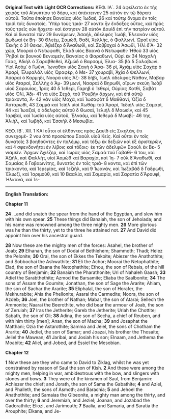 **Original Text with Light OCR Corrections:**
ΚΕΦ. ΙΑ´.
24 ἀφείλατο ἐκ τῆς χειρὸς τοῦ Αἰγυπτίου τὸ δόρυ, καὶ ἀπέκτεινεν
25 αὐτὸν ἐν τῷ δόρατι αὐτοῦ. Ταῦτα ἐποίησε Βαναίας υἱὸς Ἰωδαέ,
26 καὶ τούτῳ ὄνομα ἐν τοῖς τρισὶ τοῖς δυνατοῖς. Ὑπὲρ τοὺς τριά-
27 κοντα ἦν ἔνδοξος οὗτος, καὶ πρὸς τοὺς τρεῖς οὐκ ἤρχετο· καὶ έστησεν
28 αὐτὸν Δαυὶδ ἐπὶ τὴν πατρίαν αὐτοῦ. Καὶ οἱ δυνατοὶ τῶν
29 δυνάμεων, Ἀσαήλ, ἀδελφὸς Ἰωάβ, Ἐλεανὰν υἱὸς Δωδωαὶ ἐκ Βη-
30 Θλεὲμ, Σαμώθ, Θαδὶ, Χελλὴς, ὁ Φαλλωνί. Ὡραῖ υἱὸς Ἐκκὴς ὁ
31 Θεκωί, Ἀβιέζερ δ᾽Ἀναθωθὶ, καὶ Σοββοχαὶ ὁ Ἀσωθὶ, Ἡλὶ δ᾽Ἀ-
32 χὼρ, Μοοραὶ ὁ Νετωφαθὶ, Ἐλὰδ υἱὸς Βαανὰ ὁ Νετωφαθί· Ἡθοῦ
33 υἱὸς Ῥηβαὶ ἐκ βουνοῦ Βενιαμείν, Βαναίας ὁ Φαραθωνὶ, Οὐρὶ ἐκ
34 Ναχαλὴ Γάας, Ἀδιὴλ ὁ Σαραβθεθεὶ, Ἀζμὼδ ὁ Βαρσαμὶ, Ἐλια-
35 βὰ δ Σαλαβωνί. Υἱοὶ Ἀσὰμ᾽ ὁ Γωῦνι, Ἰωναθαν υἱὸς Σαγὴ ὁ Ἀρα-
36 ρὶ, Ἀχιὰμ υἱὸς Σαχὰρ ὁ Ἀραρὶ, Ἐλιφαλὰλ υἱὸς Ὡραφέρ, ὁ Με-
37 χουραβὶ, Ἀχία δ Φελλωνὶ, Ἀσαραὶ ὁ Καρμηδὶ, Νοορὰ υἱὸς Ἀζ-
38 δῆβι, Ἰωὴλ ἀδελφὸς Νάθαν, Μαβὰρ υἱὸς Ἀταραὶ, Σελλὴχ ὁ Ἀμ-
39 μωνὶ, Νααραὶ δ Βηρωθὶ, αἴρων σκεύη Ἰωὰβ υἱοῦ Σαρουίας, Ἰρὰς
40 δ Ἰεθερὶ, Γαρηβ ὁ Ἰεθερὶ, Οὐρίας Χοτθὶ, Σαβὰτ υἱὸς Ὀλὶ, Ἀδι-
41 νὰ υἱὸς Σεχὰ, τοῦ Ῥουβὴν ἄρχων, καὶ ἐπὶ αὐτῷ τριάκοντα, Ἀ-
42 νὰν υἱὸς Μαχὰ, καὶ Ἰωσαφὰτ δ Μαθθανὶ, Ὀζία δ Ἀσταρωθὶ,
43 Σαμμὰ καὶ Ἰεϊὴλ υἱοὶ Χωθὰμ τοῦ Ἀραρὶ, Ἰεδιὴλ υἱὸς Σαμαρὶ,
44 καὶ Ἰωαζαὶ, ὁ ἀδελφὸς αὐτοῦ δ Θωσαὶ, Ἰελιὴλ δ Μαωεὶν, καὶ
45 Ἰαριβαὶ, καὶ Ἰωσία υἱὸς αὐτοῦ, Ἐλναὰμ, καὶ Ἰεθεμὰ δ Μωαβί-
46 της, Ἀλιὴλ, καὶ Ἰωβὴδ, καὶ Ἐσσιὴλ δ Μεσωβία.

ΚΕΦ. ΙΒ´. ΧΙΙ.
1 ΚΑΙ οὗτοι οἱ ἐλθόντες πρὸς Δαυὶδ εἰς Σικελάγ, ἔτι συνεχομέ-
2 νου ἀπὸ προσώπου Σαοὺλ υἱοῦ Κείς. Καὶ οὗτοι ἐν τοῖς δυνατοῖς
3 βοηθοῦντες ἐν πολέμῳ, καὶ τόξῳ ἐκ δεξιῶν καὶ ἐξ ἀριστερῶν, καὶ
4 σφενδονῆται ἐν λίβοις καὶ τόξοις· ἐκ τῶν ἀδελφῶν Σαοὺλ ἐκ Βε-
5 νιαμείν. Ἄρχων Ἀχιέζερ, καὶ Ἰωρὰς υἱὸς Σαμαὰ τοῦ Γαβαθί-
6 του, καὶ Ἀζιὴλ, καὶ Φαλλὴτ, υἱοὶ Ἀσμὼθ καὶ Βαραχία, καὶ Ἰη-
7 οὺλ δ᾽Ἀναθωθὶ, καὶ Σαμαίας δ Γαβαωνίτης, δυνατὸς ἐν τοῖς τριά-
8 κοντα, καὶ ἐπὶ τῶν τριάκοντα, καὶ Ἱερεμίας, καὶ Ἰεζιὴλ, καὶ
9 Ἰωανὰν, καὶ Ἰωζαβὰδ δ Γαδρωθὶ, Ἐλιωζὶ, καὶ Ἰαριμοὺθ, καὶ
10 Βααλία, καὶ Σαμαρία, καὶ Σαρατία δ᾽Ἀρουφὶ, Ἡλκανὰ, καὶ Ἰε-

---

**English Translation:**

**Chapter 11**

**24** ...and did snatch the spear from the hand of the Egyptian, and slew him with his own spear.
**25** These things did Banaiah, the son of Jehoiada; and his name was renowned among the three mighty men.
**26** More glorious was he than the thirty, yet to the three he attained not.
**27** And David did appoint him over his ancestral guard.

**28** Now these are the mighty men of the forces: Asahel, the brother of Joab;
**29** Elhanan, the son of Dodai of Bethlehem; Shammoth; Thadi; Helez the Pelonite;
**30** Orai, the son of Ekkes the Tekoite; Abiezer the Anathothite; and Sobbochai the Ashwathite;
**31** Eli the Achor; Moorai the Netophathite; Elad, the son of Baana the Netophathite; Ethou, the son of Rebais, of the hill country of Benjamin;
**32** Banaiah the Pharathonite; Uri of Nahaleh Gaash;
**33** Adiel the Sarabthethite; Azmod the Barsamite; Eliaba the Saalbonite;
**34** The sons of Assam the Goumite; Jonathan, the son of Sage the Ararite; Ahiam, the son of Sachar the Ararite;
**35** Eliphalal, the son of Horafer, the Mekhurabite; Ahia the Phellonite; Asarai the Carmedite; Noora, the son of Azdeb;
**36** Joel, the brother of Nathan; Mabar, the son of Atarai; Sellech the Ammonite; Naarai the Beerothite, who did bear the armour of Joab, the son of Zeruiah;
**37** Iras the Jetherite; Gareb the Jetherite; Uriah the Chottite; Sabath, the son of Oli;
**38** Adina, the son of Secha, a chief of Reuben, and with him thirty [men]; Anan, the son of Macha;
**39** and Josaphat the Matthani; Ozia the Astarothite; Samma and Jeiel, the sons of Chotham the Ararite;
**40** Jediel, the son of Samar; and Joazai, his brother the Thosaite; Jeliel the Mawean;
**41** Jaribai, and Josiah his son; Elnaam, and Jethema the Moabite;
**42** Aliel, and Jobed, and Essiel the Mesobian.

**Chapter 12**

**1** Now these are they who came to David to Ziklag, whilst he was yet constrained by reason of Saul the son of Kish.
**2** And these were among the mighty men, helping in war, ambidextrous with the bow, and slingers with stones and bows.
**3** They were of the kinsmen of Saul, from Benjamin: Achiezer the chief; and Jorath, the son of Sama the Gabathite;
**4** and Aziel, and Phalleth, the sons of Asmoth; and Barachia;
**5** and Jehoel the Anathothite; and Samaias the Gibeonite, a mighty man among the thirty, and over the thirty;
**6** and Jeremiah, and Jeziel; Joanan, and Jozabad the Gadorathite; Eliozi, and Jarimouth;
**7** Baalia, and Samaria, and Saratia the Arouphite; Elkana, and Je-